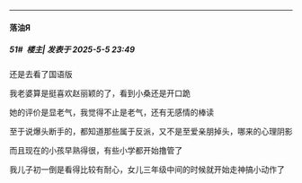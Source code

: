 ﻿
*****

####  落油Я  
##### 51#         楼主| 发表于 2025-5-5 23:49

还是去看了国语版

我老婆算是挺喜欢赵丽颖的了，看到小桑还是开口跪

她的评价是显老气，我觉得不止是老气，还有无感情的棒读

至于说爆头断手的，都知道那些属于反派，又不是至爱亲朋掉头，哪来的心理阴影

而且现在的小孩早熟得很，有些小学都开始撸管了

我儿子初一倒是看得比较有耐心，女儿三年级中间的时候就开始走神搞小动作了

